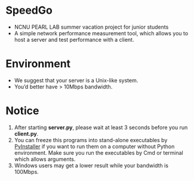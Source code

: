 # SpeedGo
- NCNU PEARL LAB summer vacation project for junior students
- A simple network performance measurement tool,  which allows you to host a server and test performance with a client.


# Environment
- We suggest that your server is a Unix-like system.
- You’d better have > 10Mbps bandwidth.


# Notice
1. After starting **server.py**, please wait at least 3 seconds before you run **client.py**.
2. You can freeze this programs into stand-alone executables by [PyInstaller](http://www.pyinstaller.org/) if you want to run them on a computer without Python environment. Make sure you run the executables by Cmd or terminal which allows arguments.
3. Windows users may get a lower result while your bandwidth is 100Mbps.
